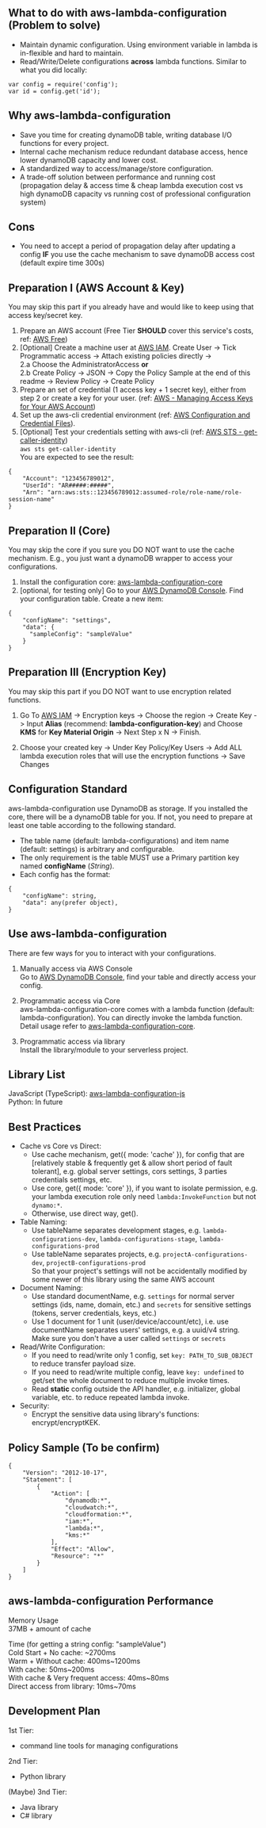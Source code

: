 ## What to do with aws-lambda-configuration (Problem to solve)  
- Maintain dynamic configuration. Using environment variable in lambda is in-flexible and hard to maintain.
- Read/Write/Delete configurations **across** lambda functions. Similar to what you did locally:  
```
var config = require('config');  
var id = config.get('id');  
```
  
## Why aws-lambda-configuration  
- Save you time for creating dynamoDB table, writing database I/O functions for every project.  
- Internal cache mechanism reduce redundant database access, hence lower dynamoDB capacity and lower cost.  
- A standardized way to access/manage/store configuration.  
- A trade-off solution between performance and running cost (propagation delay & access time & cheap lambda execution cost vs high dynamoDB capacity vs running cost of professional configuration system)  
  
## Cons  
- You need to accept a period of propagation delay after updating a config **IF** you use the cache mechanism to save dynamoDB access cost (default expire time 300s)  
  
## Preparation I (AWS Account & Key)  
You may skip this part if you already have and would like to keep using that access key/secret key.

1. Prepare an AWS account (Free Tier **SHOULD** cover this service's costs, ref: [AWS Free](https://aws.amazon.com/free/))  
2. \[Optional\] Create a machine user at [AWS IAM](https://console.aws.amazon.com/iam/home). Create User -> Tick Programmatic access -> Attach existing policies directly ->  
    2.a Choose the AdministratorAccess **or**  
    2.b Create Policy -> JSON -> Copy the Policy Sample at the end of this readme -> Review Policy -> Create Policy  
3. Prepare an set of credential (1 access key + 1 secret key), either from step 2 or create a key for your user. (ref: [AWS - Managing Access Keys for Your AWS Account](http://docs.aws.amazon.com/general/latest/gr/managing-aws-access-keys.html))  
4. Set up the aws-cli credential environment (ref: [AWS Configuration and Credential Files](http://docs.aws.amazon.com/cli/latest/userguide/cli-config-files.html)).    
5. \[Optional\] Test your credentials setting with aws-cli (ref: [AWS STS - get-caller-identity](https://docs.aws.amazon.com/cli/latest/reference/sts/get-caller-identity.html))  
`aws sts get-caller-identity`  
You are expected to see the result:  
```
{  
    "Account": "123456789012",  
    "UserId": "AR#####:#####",  
    "Arn": "arn:aws:sts::123456789012:assumed-role/role-name/role-session-name"  
}  
```
  
## Preparation II (Core)  
You may skip the core if you sure you DO NOT want to use the cache mechanism. E.g., you just want a dynamoDB wrapper to access your configurations.  

1. Install the configuration core: [aws-lambda-configuration-core](https://github.com/tonyliu7870/aws-lambda-configuration-core)  
2. \[optional, for testing only\] Go to your [AWS DynamoDB Console](https://console.aws.amazon.com/dynamodb/home). Find your configuration table. Create a new item: 
```
{  
    "configName": "settings",  
    "data": {  
      "sampleConfig": "sampleValue"  
    }  
}  
```
  
## Preparation III (Encryption Key)  
You may skip this part if you DO NOT want to use encryption related functions.  

1. Go To [AWS IAM](https://console.aws.amazon.com/iam/home) -> Encryption keys -> Choose the region -> Create Key -> Input **Alias** (recommend: **lambda-configuration-key**) and Choose **KMS** for **Key Material Origin** -> Next Step x N -> Finish.  
  
2. Choose your created key -> Under Key Policy/Key Users -> Add ALL lambda execution roles that will use the encryption functions -> Save Changes  
  
## Configuration Standard  
aws-lambda-configuration use DynamoDB as storage. If you installed the core, there will be a dynamoDB table for you. If not, you need to prepare at least one table according to the following standard.  
- The table name (default: lambda-configurations) and item name (default: settings) is arbitrary and configurable.  
- The only requirement is the table MUST use a Primary partition key named **configName** (*String*).  
- Each config has the format:  
```
{
    "configName": string,
    "data": any(prefer object),
}
```
  
## Use aws-lambda-configuration  
There are few ways for you to interact with your configurations.  

1. Manually access via AWS Console  
    Go to [AWS DynamoDB Console](https://console.aws.amazon.com/dynamodb/home), find your table and directly access your config.  
  
2. Programmatic access via Core  
    aws-lambda-configuration-core comes with a lambda function (default: lambda-configuration). You can directly invoke the lambda function. Detail usage refer to [aws-lambda-configuration-core](https://github.com/tonyliu7870/aws-lambda-configuration-core).  
  
3. Programmatic access via library  
    Install the library/module to your serverless project.  
  
## Library List
JavaScript (TypeScript): [aws-lambda-configuration-js](https://github.com/tonyliu7870/aws-lambda-configuration-js)  
Python: In future  
  
## Best Practices
- Cache vs Core vs Direct:  
    - Use cache mechanism, get({ mode: 'cache' }), for config that are \[relatively stable & frequently get & allow short period of fault tolerant\], e.g. global server settings, cors settings, 3 parties credentials settings, etc.  
    - Use core, get({ mode: 'core' }), if you want to isolate permission, e.g. your lambda execution role only need `lambda:InvokeFunction` but not `dynamo:*`.  
    - Otherwise, use direct way, get().  
- Table Naming:  
    - Use tableName separates development stages, e.g. `lambda-configurations-dev`, `lambda-configurations-stage`, `lambda-configurations-prod`  
    - Use tableName separates projects, e.g. `projectA-configurations-dev`, `projectB-configurations-prod`  
    So that your project's settings will not be accidentally modified by some newer of this library using the same AWS account  
- Document Naming:  
    - Use standard documentName, e.g. `settings` for normal server settings (ids, name, domain, etc.) and `secrets` for sensitive settings (tokens, server credentials, keys, etc.)  
    - Use 1 document for 1 unit (user/device/account/etc), i.e. use documentName separates users' settings, e.g. a uuid/v4 string. Make sure you don't have a user called `settings` or `secrets`  
- Read/Write Configuration:  
    - If you need to read/write only 1 config, set `key: PATH_TO_SUB_OBJECT` to reduce transfer payload size.  
    - If you need to read/write multiple config, leave `key: undefined` to get/set the whole document to reduce multiple invoke times.   
    - Read **static** config outside the API handler, e.g. initializer, global variable, etc. to reduce repeated lambda invoke.  
- Security:  
    - Encrypt the sensitive data using library's functions: encrypt/encryptKEK.  
  
## Policy Sample (To be confirm)  
```
{
    "Version": "2012-10-17",
    "Statement": [
        {
            "Action": [
                "dynamodb:*",
                "cloudwatch:*",
                "cloudformation:*",
                "iam:*",
                "lambda:*",
                "kms:*"
            ],
            "Effect": "Allow",
            "Resource": "*"
        }
    ]
}
```
  
## aws-lambda-configuration Performance
Memory Usage  
37MB + amount of cache  
  
Time (for getting a string config: "sampleValue")  
Cold Start + No cache: \~2700ms  
Warm + Without cache: 400ms\~1200ms  
With cache: 50ms\~200ms  
With cache & Very frequent access: 40ms\~80ms  
Direct access from library: 10ms\~70ms  
  
## Development Plan  
1st Tier:  
- command line tools for managing configurations  
  
2nd Tier:  
- Python library  
  
(Maybe) 3nd Tier:  
- Java library  
- C# library  
 